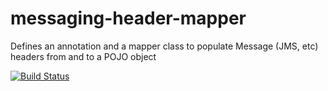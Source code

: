 # messaging-header-mapper
Defines an annotation and a mapper class to populate Message (JMS, etc) headers from and to a POJO object

[![Build Status][travis-badge]][travis-badge-url]

[travis-badge]: https://travis-ci.org/adelinor/messaging-header-mapper.svg?branch=master
[travis-badge-url]: https://travis-ci.org/adelinor/messaging-header-mapper
